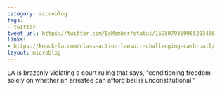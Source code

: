 ```yaml
---
category: microblog
tags:
- twitter
tweet_url: https://twitter.com/ExMember/status/1595079369965203456
links:
- https://knock-la.com/class-action-lawsuit-challenging-cash-bail/
layout: microblog
---
```

LA is brazenly violating a court ruling that says, “conditioning freedom solely on whether an arrestee can afford bail is unconstitutional.”
